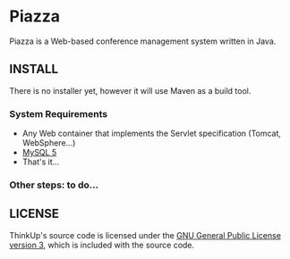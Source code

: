 # Piazza

Piazza is a Web-based conference management system written in Java.

## INSTALL

There is no installer yet, however it will use Maven as a build tool.

### System Requirements

- Any Web container that implements the Servlet specification (Tomcat, WebSphere...)
- [MySQL 5](http://mysql.com/)
- That's it...

### Other steps: to do...



## LICENSE

ThinkUp's source code is licensed under the
[GNU General Public License version 3](http://www.gnu.org/licenses/gpl.html),
which is included with the source code.
